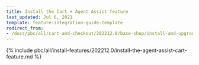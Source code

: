 ```yaml
---
title: Install the Cart + Agent Assist feature
last_updated: Jul 6, 2021
template: feature-integration-guide-template
redirect_from:
- /docs/pbc/all/cart-and-checkout/202212.0/base-shop/install-and-upgrade/install-features/install-the-cart-agent-assist-feature.html
---
```


{% include pbc/all/install-features/202212.0/install-the-agent-assist-cart-feature.md %} <!-- To edit, see /_includes/pbc/all/install-features/202212.0/install-the-agent-assist-cart-feature.md -->
